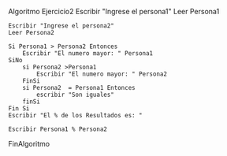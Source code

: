 
Algoritmo Ejercicio2
	Escribir "Ingrese el persona1"
	Leer Persona1
	
	Escribir "Ingrese el persona2"
	Leer Persona2
	
	Si Persona1 > Persona2 Entonces
		Escribir "El numero mayor: " Persona1
	SiNo
		si Persona2 >Persona1
			Escribir "El numero mayor: " Persona2
		FinSi
		si Persona2  = Persona1 Entonces
			escribir "Son iguales"
		finSi
	Fin Si
	Escribir "El % de los Resultados es: "
	 
	Escribir Persona1 % Persona2
FinAlgoritmo
